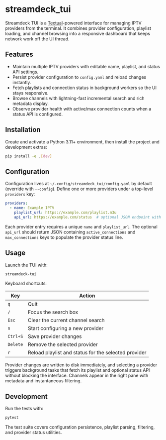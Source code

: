 # streamdeck_tui

Streamdeck TUI is a [Textual](https://textual.textualize.io/)-powered interface for managing IPTV providers from the terminal. It
combines provider configuration, playlist loading, and channel browsing into a responsive dashboard that keeps network work off
the UI thread.

## Features

- Maintain multiple IPTV providers with editable name, playlist, and status API settings.
- Persist provider configuration to `config.yaml` and reload changes instantly.
- Fetch playlists and connection status in background workers so the UI stays responsive.
- Browse channels with lightning-fast incremental search and rich metadata display.
- Observe provider health with active/max connection counts when a status API is configured.

## Installation

Create and activate a Python 3.11+ environment, then install the project and development extras:

```bash
pip install -e .[dev]
```

## Configuration

Configuration lives at `~/.config/streamdeck_tui/config.yaml` by default (override with `--config`). Define one or more providers
under a top-level `providers` key:

```yaml
providers:
  - name: Example IPTV
    playlist_url: https://example.com/playlist.m3u
    api_url: https://example.com/status  # optional JSON endpoint with connection counts
```

Each provider entry requires a unique `name` and `playlist_url`. The optional `api_url` should return JSON containing
`active_connections` and `max_connections` keys to populate the provider status line.

## Usage

Launch the TUI with:

```bash
streamdeck-tui
```

Keyboard shortcuts:

| Key | Action |
| --- | --- |
| `q` | Quit |
| `/` | Focus the search box |
| `Esc` | Clear the current channel search |
| `n` | Start configuring a new provider |
| `Ctrl+S` | Save provider changes |
| `Delete` | Remove the selected provider |
| `r` | Reload playlist and status for the selected provider |

Provider changes are written to disk immediately, and selecting a provider triggers background tasks that fetch its playlist and
optional status API without blocking the interface. Channels appear in the right pane with metadata and instantaneous filtering.

## Development

Run the tests with:

```bash
pytest
```

The test suite covers configuration persistence, playlist parsing, filtering, and provider status utilities.
